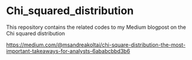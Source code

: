 # Chi_squared_distribution
This repository contains the related codes to my Medium blogpost on the Chi squared distribution

https://medium.com/@msandreakoltai/chi-square-distribution-the-most-important-takeaways-for-analysts-6ababcbbd3b6
